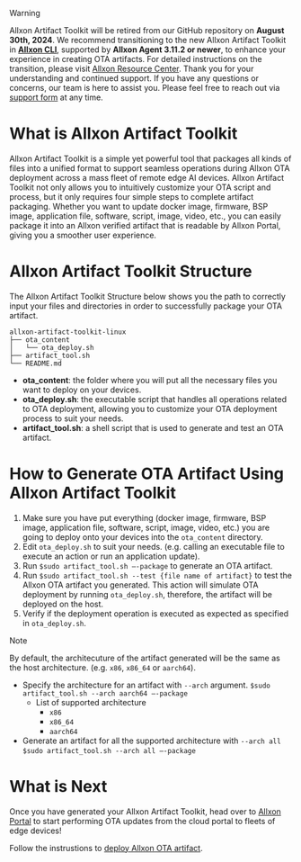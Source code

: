 > [!WARNING]
> Allxon Artifact Toolkit will be retired from our GitHub repository on **August 30th, 2024**. We recommend transitioning to the new Allxon Artifact Toolkit in [**Allxon CLI**](https://github.com/allxon/allxon-cli/blob/master/ota.md), supported by **Allxon Agent 3.11.2 or newer**, to enhance your experience in creating OTA artifacts.
For detailed instructions on the transition, please visit [Allxon Resource Center](https://www.allxon.com/knowledge/generate-allxon-ota-artifact-linux).
Thank you for your understanding and continued support. If you have any questions or concerns, our team is here to assist you. Please feel free to reach out via [support form](https://www.allxon.com/support) at any time. 

# What is Allxon Artifact Toolkit
Allxon Artifact Toolkit is a simple yet powerful tool that packages all kinds of files into a unified format to support seamless operations during Allxon OTA deployment across a mass fleet of remote edge AI devices. Allxon Artifact Toolkit not only allows you to intuitively customize your OTA script and process, but it only requires four simple steps to complete artifact packaging. Whether you want to update docker image, firmware, BSP image, application file, software, script, image, video, etc., you can easily package it into an Allxon verified artifact that is readable by Allxon Portal, giving you a smoother user experience. 

# Allxon Artifact Toolkit Structure 
The Allxon Artifact Toolkit Structure below shows you the path to correctly input your files and directories in order to successfully package your OTA artifact. 
```
allxon-artifact-toolkit-linux
├── ota_content
│   └── ota_deploy.sh
├── artifact_tool.sh
└── README.md
```
- **ota_content**:  the folder where you will put all the necessary files you want to deploy on your devices.
- **ota_deploy.sh**: the executable script that handles all operations related to OTA deployment, allowing you to customize your OTA deployment process to suit your needs. 
- **artifact_tool.sh**: a shell script that is used to generate and test an OTA artifact. 



# How to Generate OTA Artifact Using Allxon Artifact Toolkit 
1. Make sure you have put everything (docker image, firmware, BSP image, application file, software, script, image, video, etc.) you are going to deploy onto your devices into the `ota_content` directory. 
2. Edit `ota_deploy.sh` to suit your needs. (e.g. calling an executable file to execute an action or run an application update).
3. Run `$sudo artifact_tool.sh –-package` to generate an OTA artifact. 
4. Run `$sudo artifact_tool.sh --test {file name of artifact}` to test the Allxon OTA artifact you generated. This action will simulate OTA deployment by running `ota_deploy.sh`, therefore, the artifact will be deployed on the host. 
5. Verify if the deployment operation is executed as expected as specified in `ota_deploy.sh`.



> [!NOTE]
> By default, the architecuture of the artifact generated will be the same as the host architecture. (e.g. `x86`, `x86_64` or `aarch64`).
> * Specify the architecture for an artifact with `--arch` argument.
> `$sudo artifact_tool.sh --arch aarch64 –-package`
>    * List of supported architecture
>      * `x86`
>      * `x86_64`
>      * `aarch64`
> * Generate an artifact for all the supported architecture with `--arch all` 
> `$sudo artifact_tool.sh --arch all –-package` 
   
# What is Next
Once you have generated your Allxon Artifact Toolkit, head over to [Allxon Portal](https://dms.allxon.com/) to start performing OTA updates from the cloud portal to fleets of edge devices! 

Follow the instrustions to [deploy Allxon OTA artifact](https://www.allxon.com/knowledge/deploy-ota-artifact).
